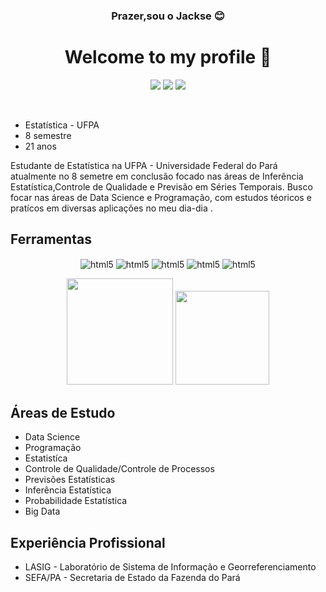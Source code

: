 <div align="center"> 

### Prazer,sou o Jackse :blush:

</div>  

<h1 align="center">Welcome to my profile 👋</h1>
 
 <div align="center">

  <span>
   
<div>
 
 <a href="https://www.linkedin.com/in/jackse-nogueira-da-silva-64b5891a9?lipi=urn%3Ali%3Apage%3Ad_flagship3_profile_view_base_contact_details%3B2dQhS%2BfXQWKTn40cAf3SJw%3D%3D" target="_blank"><img src="https://img.shields.io/badge/-LinkedIn-%230077B5?style=for-the-badge&logo=linkedin&logoColor=white" target="_blank"></a>
 <a href="https://instagram.com/seu-usuário-instagram-aqui" target="_blank"><img src="https://img.shields.io/badge/-Instagram-%23E4405F?style=for-the-badge&logo=instagram&logoColor=white" target="_blank"></a>
 <a href = "mailto:jacksonjackse@gmail.com"><img src="https://img.shields.io/badge/Gmail-D14836?style=for-the-badge&logo=gmail&logoColor=white" target="_blank"></a>
 </a>
 
 </div>

  </span>

 </div>

</br>

* Estatística - UFPA
* 8 semestre
* 21 anos

 Estudante de Estatística na UFPA - Universidade Federal do Pará atualmente no 8 semetre em conclusão focado nas áreas de Inferência Estatística,Controle de Qualidade e Previsão em Séries Temporais. Busco focar nas áreas de Data Science e Programação, com estudos téoricos e pratícos em diversas aplicações no meu dia-dia .
 
## Ferramentas

</span > 

<div align="center">
	
  <img align="center" alt="html5" src="https://img.shields.io/badge/Python-3776AB?style=for-the-badge&logo=python&logoColor=white" />
  <img align="center" alt="html5" src="https://img.shields.io/badge/R-276DC3?style=for-the-badge&logo=r&logoColor=white" />
  <img align="center" alt="html5" src="https://img.shields.io/badge/MySQL-00000F?style=for-the-badge&logo=mysql&logoColor=white" />
  <img align="center" alt="html5" src="https://img.shields.io/badge/Microsoft_Office-D83B01?style=for-the-badge&logo=microsoft-office&logoColor=white" />
  <img align="center" alt="html5" src="https://img.shields.io/badge/javascript-FFDC00?style=for-the-badge&logo=javascript&logoColor=black" />
	
</div>  

<div align="center">
	
  <a href="https://github.com/jacksens"></a>
  <img height="170em" src="https://github-readme-stats.vercel.app/api?username=jacksens&show_icons=true&theme=react&include_all_commits=true&count_private=true"/>
  <img height="150em" src="https://github-readme-stats.vercel.app/api/top-langs/?username=jacksens&layout=compact&langs_count=7&theme=react"/>
	  
</div>
	
</span >

## Áreas de Estudo

* Data Science
* Programação
* Estatistíca
* Controle de Qualidade/Controle de Processos
* Previsões Estatísticas
* Inferência Estatística
* Probabilidade Estatística
* Big Data

## Experiência Profissional 

* LASIG - Laboratório de Sistema de Informação e Georreferenciamento
* SEFA/PA - Secretaria de Estado da Fazenda do Pará
